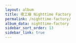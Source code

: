 ```yaml
---
layout: album
title: 夜工廠 Nighttime Factory
permalink: /nighttime-factory/
album_data: nighttime-factory
sidebar_sort_order: 13
sidebar_link: true
---
```


